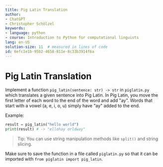 ```yaml
---
title: Pig Latin Translation
author:
- ChatGPT
- Christopher Schölzel
keywords:
- language: python
- course: Introduction to Python for computational linguists
lang: en-US
solution-size: 11  # measured in lines of code
id: 6efc1e1b-95b2-4658-811e-8c33b3914f6a
---
```


# Pig Latin Translation

Implement a function `pig_latin(sentence: str) -> str` in `piglatin.py` which translates a given sentence into Pig Latin. In Pig Latin, you move the first letter of each word to the end of the word and add "ay". Words that start with a vowel (a, e, i, o, u) simply have "ay" added to the end.

Example:

```python
result = pig_latin("hello world")
print(result) # -> "ellohay orldway"
```

> Tip: You can use string manipulation methods like `split()` and string slicing.

Make sure to save the function in a file called `piglatin.py` so that it can be imported with `from piglatin import pig_latin`.
